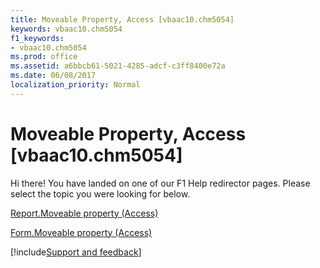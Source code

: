 ```yaml
---
title: Moveable Property, Access [vbaac10.chm5054]
keywords: vbaac10.chm5054
f1_keywords:
- vbaac10.chm5054
ms.prod: office
ms.assetid: a6bbcb61-5021-4285-adcf-c3ff8400e72a
ms.date: 06/08/2017
localization_priority: Normal
---
```



# Moveable Property, Access [vbaac10.chm5054]

Hi there! You have landed on one of our F1 Help redirector pages. Please select the topic you were looking for below.

[Report.Moveable property (Access)](http://msdn.microsoft.com/library/77e682a5-7a0f-f55e-a469-2770bb2de844%28Office.15%29.aspx)

[Form.Moveable property (Access)](http://msdn.microsoft.com/library/ad0db2eb-9905-15d9-7a96-e61cefd12842%28Office.15%29.aspx)

[!include[Support and feedback](~/includes/feedback-boilerplate.md)]